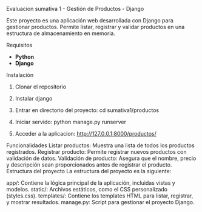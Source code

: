Evaluacion sumativa 1 - Gestión de Productos - Django

Este proyecto es una aplicación web desarrollada con Django para gestionar productos.
Permite listar, registrar y validar productos en una estructura de almacenamiento en memoria.

Requisitos

- **Python**
- **Django**

  
Instalación

1. Clonar el repositorio

2. Instalar django

3. Entrar en directorio del proyecto: cd sumativa1/productos

4. Iniciar servido: python manage.py runserver

5. Acceder a la aplicacion: http://127.0.0.1:8000/productos/


Funcionalidades
Listar productos: Muestra una lista de todos los productos registrados.
Registrar producto: Permite registrar nuevos productos con validación de datos.
Validación de producto: Asegura que el nombre, precio y descripción sean proporcionados antes de registrar el producto.
Estructura del proyecto
La estructura del proyecto es la siguiente:

app/: Contiene la lógica principal de la aplicación, incluidas vistas y modelos.
static/: Archivos estáticos, como el CSS personalizado (styles.css).
templates/: Contiene los templates HTML para listar, registrar, y mostrar resultados.
manage.py: Script para gestionar el proyecto Django.